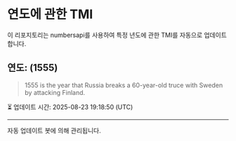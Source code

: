 
# 연도에 관한 TMI

이 리포지토리는 numbersapi를 사용하여 특정 년도에 관한 TMI를 자동으로 업데이트합니다.

## 연도: (1555)
> 1555 is the year that Russia breaks a 60-year-old truce with Sweden by attacking Finland.

⏳ 업데이트 시간: 2025-08-23 19:18:50 (UTC)

---
자동 업데이트 봇에 의해 관리됩니다.
